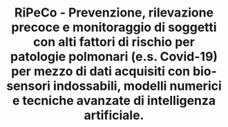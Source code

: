 ---
layout: project_page
title: "RiPeCo - Prevenzione, rilevazione precoce e monitoraggio di soggetti con alti fattori di rischio per patologie polmonari (e.s. Covid-19) per mezzo di dati acquisiti con bio-sensori indossabili, modelli numerici e tecniche avanzate di intelligenza artificiale."
responsibles: "Lucas Omar Müller"
coordinators: "Università di Trento"
sponsor: "Università di Trento"
tender: "ATENEO_Progetti di Ricerca_2020_Covid 19"
begin: "01/01/2021"
end: "31/12/2023"
---